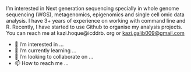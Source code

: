 I’m interested in Next generation sequencing specially in whole genome sequencing (WGS), metagenomics, epigenomics and single cell omic data analysis.
I have 3+ years of experience on working with command line and R.
Recently, I have started to use Github to organise my analysis projects.
You can reach me at kazi.hoque@icddrb. org or kazi.galib009@gmail.com
- 👀 I’m interested in ...
- 🌱 I’m currently learning ...
- 💞️ I’m looking to collaborate on ...
- 📫 How to reach me ...

<!---
Galib009/Galib009 is a ✨ special ✨ repository because its `README.md` (this file) appears on your GitHub profile.
You can click the Preview link to take a look at your changes.
--->
